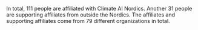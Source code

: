 In total, 111 people are affiliated with Climate AI Nordics. Another 31 people are supporting affiliates from outside the Nordics. The affiliates and supporting affiliates come from 79 different organizations in total.
